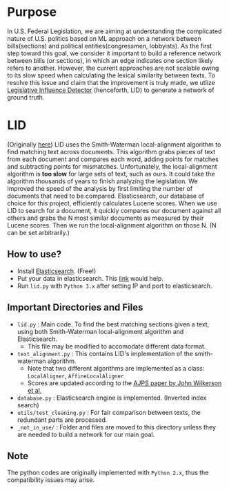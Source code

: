 # Purpose

In U.S. Federal Legislation, we are aiming at understanding the complicated nature of U.S. politics based on ML approach on a network between bills(sections) and political entities(congressmen, lobbyists). As the first step toward this goal, we consider it important to build a reference network between bills (or sections), in which an edge indicates one section likely refers to another. However, the current approaches are not scalable owing to its slow speed when calculating the lexical similarity between texts. To resolve this issue and claim that the improvement is truly made, we utlize [Legislative Influence Detector](http://www.dssgfellowship.org/lid/) (henceforth, LID) to generate a network of ground truth. 

# LID

(Originally [here](https://github.com/dssg/policy_diffusion))
LID uses the Smith-Waterman local-alignment algorithm to find matching text across documents. This algorithm grabs pieces of text from each document and compares each word, adding points for matches and subtracting points for mismatches. Unfortunately, the local-alignment algorithm is **too slow** for large sets of text, such as ours. It could take the algorithm thousands of years to finish analyzing the legislation. We improved the speed of the analysis by first limiting the number of documents that need to be compared. Elasticsearch, our database of choice for this project, efficiently calculates Lucene scores. When we use LID to search for a document, it quickly compares our document against all others and grabs the N most similar documents as measured by their Lucene scores. Then we run the local-alignment algorithm on those N. (N can be set arbitrarily.)

## How to use?

* Install [Elasticsearch](https://www.elastic.co/). (Free!)
* Put your data in elasticsearch. This [link](https://www.elastic.co/guide/en/elasticsearch/reference/current/getting-started-index.html#getting-started-batch-processing) would help.
* Run `lid.py` with `Python 3.x` after setting IP and port to elasticsearch.

## Important Directories and Files

* `lid.py` : Main code. To find the best matching sections given a text, using both Smith-Waterman local-alignment algorithm and Elasticsearch.
  * This file may be modified to accomodate different data format.
* `text_alignment.py` : This contains LID's implementation of the smith-waterman algorithm.
  * Note that two different algorithms are implemented as a class: `LocalAligner`, `AffineLocalAligner`
  * Scores are updated according to the [AJPS paper by John Wilkerson et al.](https://onlinelibrary.wiley.com/doi/full/10.1111/ajps.12175)
* `database.py` : Elasticsearch engine is implemented. (Inverted index search)
* `utils/test_cleaning.py` : For fair comparison between texts, the redundant parts are processed.
* `_not_in_use/` : Folder and files are moved to this directory unless they are needed to build a network for our main goal.

## Note
The python codes are originally implemented with `Python 2.x`, thus the compatibility issues may arise. 